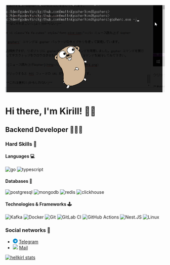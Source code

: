 <img src=https://raw.githubusercontent.com/mattn/gopher/master/misc/screenshot/OKqbF7n.gif>

# Hi there, I'm Kirill! 👋🏼 

## Backend Developer 🧑🏻‍💻

### Hard Skills 🔨

#### Languages 💻
![go](https://img.shields.io/badge/Go-0078D6?style=flat&logo=go&logoColor=white)
![typescript](https://img.shields.io/badge/Typescript-0078D6?style=flat&logo=typescript&logoColor=white)

#### Databases 💾
![postgresql](https://img.shields.io/badge/PostgreSQL-336791?style=flat&logo=PostgreSQL&logoColor=white)
![mongodb](https://img.shields.io/badge/MongoDB-47A248?style=flat&logo=MongoDB&logoColor=white)
![redis](https://img.shields.io/badge/Redis-red?style=flat&logo=Redis&logoColor=white)
![clickhouse](https://img.shields.io/badge/Clickhouse-47A248?style=flat&logo=Clickhouse&logoColor=white)

#### Technologies & Frameworks 🕹️
![Kafka](https://img.shields.io/badge/Kafka-231F20?style=fork&logo=apache-kafka&logoColor=white)
![Docker](https://img.shields.io/badge/Docker-blue?logo=docker&logoColor=white)
![Git](https://img.shields.io/badge/Git-231F20?style=fork&logo=git&logoColor=white)
![GitLab CI](https://img.shields.io/badge/GitLab_CI-orange?style=fork&logo=gitlab&logoColor=white)
![GitHub Actions](https://img.shields.io/badge/GitHub_Actions-black?style=fork&logo=github&logoColor=white)
![Nest.JS](https://img.shields.io/badge/-NestJs-ea2845?style=fork&logo=nestjs&logoColor=white)
![Linux](https://img.shields.io/badge/-Linux-grey?logo=linux&logoColor=white)

### Social networks 👥

* <img src="https://github.com/CLorant/readme-social-icons/blob/main/large/filled/telegram.svg" width="15px;"/> [Telegram](https://telegram.me/hellkirl)
* <img src="https://cdn4.iconfinder.com/data/icons/social-media-logos-6/512/112-gmail_email_mail-512.png" width="15px;"/> [Mail](mailto://kirillprivalov04@icloud.com)

[![hellkirl stats](https://github-readme-stats-edmaxi.vercel.app/api?username=hellkirl&hide=contribs&count_private=true&show_icons=true&title_color=0af&icon_color=fa0&text_color=ddd&bg_color=1a202c&hide_border=true&custom_title=hellkirl%20GitHub%20on%20Stats)](https://github.com/hellkirl)
